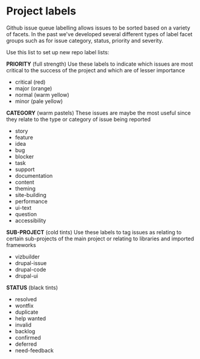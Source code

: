 Project labels
==============

Github issue queue labelling allows issues to be sorted based on a variety of facets. In the past we've developed several different types of label facet groups such as for issue category, status, priority and severity.

Use this list to set up new repo label lists:

**PRIORITY** (full strength)
Use these labels to indicate which issues are most critical to the success of the project and which are of lesser importance

* critical (red)
* major (orange)
* normal (warm yellow)
* minor (pale yellow)

**CATEGORY** (warm pastels)
These issues are maybe the most useful since they relate to the type or category of issue being reported

* story
* feature
* idea
* bug
* blocker
* task
* support
* documentation
* content
* theming
* site-building
* performance
* ui-text
* question
* accessibility

**SUB-PROJECT** (cold tints)
Use these labels to tag issues as relating to certain sub-projects of the main project or relating to libraries and imported frameworks

* vizbuilder
* drupal-issue
* drupal-code
* drupal-ui

**STATUS** (black tints)

* resolved
* wontfix
* duplicate
* help wanted
* invalid
* backlog
* confirmed
* deferred
* need-feedback
